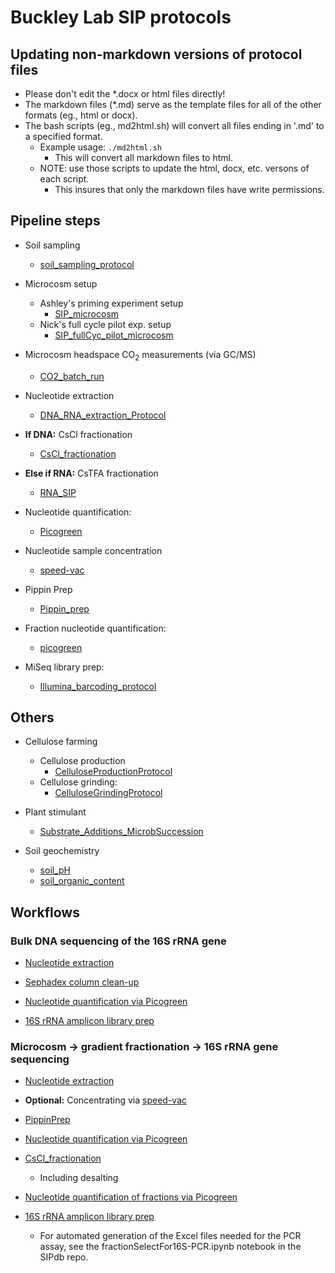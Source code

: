 Buckley Lab SIP protocols 
=========================

## Updating non-markdown versions of protocol files

* Please don't edit the *.docx or html files directly!
* The markdown files (*.md) serve as the template files for all of the other formats (eg., html or docx).
* The bash scripts (eg., md2html.sh) will convert all files ending in '.md' to a specified format.
	* Example usage: `./md2html.sh` 
		* This will convert all markdown files to html.
    * NOTE: use those scripts to update the html, docx, etc. versons of each script.
        * This insures that only the markdown files have write permissions.


## Pipeline steps

* Soil sampling
	* [soil_sampling_protocol](./sampling/soil_sampling_protocol.md)
	
* Microcosm setup
	* Ashley's priming experiment setup
		* [SIP_microcosm](./microcosm/SIP_microcosm.md)
	* Nick's full cycle pilot exp. setup
		* [SIP_fullCyc_pilot_microcosm](./microcosm/SIP_fullCyc_pilot_microcosm.md)

* Microcosm headspace CO<sub>2</sub> measurements (via GC/MS)
	* [CO2_batch_run](./GCMS_operation/CO2_batch_run.md)

* Nucleotide extraction
	* [DNA_RNA_extraction_Protocol](./nucleotide_extraction/DNA_RNA_extraction_Protocol.md) 

* __If DNA:__ CsCl fractionation
	* [CsCl_fractionation](./CsCl_fractionation/CsCl_fractionation.md) 

* __Else if RNA:__ CsTFA fractionation
	* [RNA_SIP](./RNA_SIP/RNA_SIP.md)

* Nucleotide quantification:
	* [Picogreen](./nucleotide_conc/picogreen.md)

* Nucleotide sample concentration
	* [speed-vac](./speed-vac/speed-vac.md)

* Pippin Prep
	* [Pippin_prep](./Pippin_prep/Pippin_prep.md)

* Fraction nucleotide quantification:
	* [picogreen](./nucleotide_conc/picogreen.md)

* MiSeq library prep:
	* [Illumina_barcoding_protocol](./library_prep/Illumina_barcoding_protocol.md)


## Others

* Cellulose farming
	* Cellulose production
		* [CelluloseProductionProtocol](./cellulose_farming/CelluloseProductionProtocol.md)
	* Cellulose grinding:
		* [CelluloseGrindingProtocol](./cellulose_farming/CelluloseGrindingProtocol.md)
	
* Plant stimulant
	* [Substrate_Additions_MicrobSuccession](./plant_stimulant/Substrate_Additions_MicrobSuccession.md)

* Soil geochemistry
	* [soil_pH](./soil_geochemistry/soil_pH.md)
	* [soil_organic_content](./soil_geochemistry/soil_organic_content.md)



## Workflows

### Bulk DNA sequencing of the 16S rRNA gene

* [Nucleotide extraction](./nucleotide_extraction/DNA_RNA_extraction_Protocol.md)

* [Sephadex column clean-up](http://www.gelifesciences.com/webapp/wcs/stores/servlet/productById/en/GELifeSciences/27533001)

* [Nucleotide quantification via Picogreen](./nucleotide_conc/picogreen.md)

* [16S rRNA amplicon library prep](./library_prep/Illumina_barcoding_protocol.md)



### Microcosm -> gradient fractionation -> 16S rRNA gene sequencing

* [Nucleotide extraction](./nucleotide_extraction/DNA_RNA_extraction_Protocol.md)

* __Optional:__ Concentrating via [speed-vac](./speed-vac/speed-vac.md)

* [PippinPrep](./Pippin_prep/Pippin_prep.md)

* [Nucleotide quantification via Picogreen](./nucleotide_conc/picogreen.md)

* [CsCl_fractionation](./CsCl_fractionation/CsCl_fractionation.md) 
	* Including desalting

* [Nucleotide quantification of fractions via Picogreen](./nucleotide_conc/picogreen.md)

* [16S rRNA amplicon library prep](./library_prep/Illumina_barcoding_protocol.md)
	* For automated generation of the Excel files needed for the PCR assay, 
		see the fractionSelectFor16S-PCR.ipynb notebook in the SIPdb repo.

